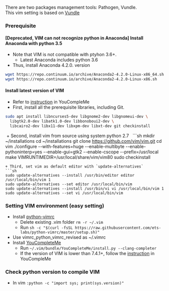 There are two packages management tools: Pathogen, Vundle. <br />
This vim setting is based on [Vundle](https://github.com/VundleVim/Vundle.vim)
 
### Prerequisite
#### [Deprecated, VIM can not recognize python in Anaconda] Install Anaconda with python 3.5
  + Note that VIM is not compatible with ptyhon 3.6+.
    * Latest Anaconda includes python 3.6
  + Thus, install Anaconda 4.2.0. version
   ```sh
   wget https://repo.continuum.io/archive/Anaconda2-4.2.0-Linux-x86_64.sh   (for 32-bit)
   wget https://repo.continuum.io/archive/Anaconda2-4.2.0-Linux-x86.sh      (for 32-bit)
   ```

#### Install latest version of VIM
  + Refer to [instruction](https://github.com/Valloric/YouCompleteMe/wiki/Building-Vim-from-source) in YouCompleMe
  + First, install all the prerequisite libraries, including Git.
   ```sh
   sudo apt install libncurses5-dev libgnome2-dev libgnomeui-dev \
     libgtk2.0-dev libatk1.0-dev libbonoboui2-dev \
     libcairo2-dev libx11-dev libxpm-dev libxt-dev git checkinstall
   ```
  + Second, install vim from source using system python 2.7
   ```sh
   mkdir ~/installations
   cd ~/installations
   git clone https://github.com/vim/vim.git
   cd vim
   ./configure --with-features=huge --enable-multibyte --enable-pythoninterp=yes --enable-gui=gtk2 --enable-cscope --prefix=/usr/local
   make VIMRUNTIMEDIR=/usr/local/share/vim/vim80
   sudo checkinstall
   ``` 
  + Third, set vim as default editor with `update-alternatives`
   ```sh
   sudo update-alternatives --install /usr/bin/editor editor /usr/local/bin/vim 1
   sudo update-alternatives --set editor /usr/local/bin/vim
   sudo update-alternatives --install /usr/bin/vi vi /usr/local/bin/vim 1
   sudo update-alternatives --set vi /usr/local/bin/vim
   ```

### Setting VIM environment (easy setting)
  + Install [python-vimrc](https://github.com/ets-labs/python-vimrc)
    * Delete existing .vim folder `rm -r ~/.vim`
    * Run `sh -c "$(curl -fsSL https://raw.githubusercontent.com/ets-labs/python-vimrc/master/setup.sh)"`
  + Use vimrc_python_vimrc_revised as ~/.vimrc
  + Install [YouCompleteMe](https://github.com/Valloric/YouCompleteMe)
    * Run `~/.vim/bundle/YouCompleteMe/install.py --clang-completer`
    * If the version of VIM is lower than 7.4.1+, follow the [instruction](https://github.com/Valloric/YouCompleteMe/wiki/Building-Vim-from-source) in YouCompleMe

### Check python version to compile VIM
 + In vim ` :python -c "import sys; print(sys.version)" `
